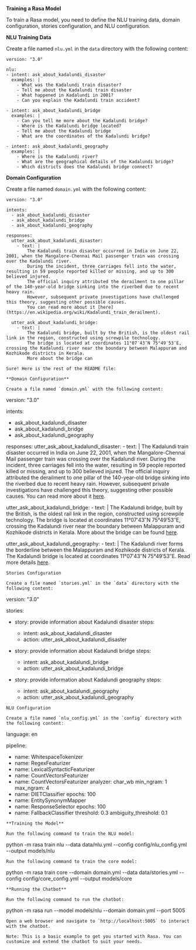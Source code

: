 
**Training a Rasa Model**

To train a Rasa model, you need to define the NLU training data, domain configuration, stories configuration, and NLU configuration.

**NLU Training Data**

Create a file named `nlu.yml` in the `data` directory with the following content:
```
version: "3.0"

nlu:
- intent: ask_about_kadalundi_disaster
  examples: |
    - What was the Kadalundi train disaster?
    - Tell me about the Kadalundi train disaster
    - What happened in Kadalundi in 2001?
    - Can you explain the Kadalundi train accident?

- intent: ask_about_kadalundi_bridge
  examples: |
    - Can you tell me more about the Kadalundi bridge?
    - Where is the Kadalundi bridge located?
    - Tell me about the Kadalundi bridge
    - What are the coordinates of the Kadalundi bridge?

- intent: ask_about_kadalundi_geography
  examples: |
    - Where is the Kadalundi river?
    - What are the geographical details of the Kadalundi bridge?
    - Which districts does the Kadalundi bridge connect?
```
**Domain Configuration**

Create a file named `domain.yml` with the following content:
```
version: "3.0"

intents:
  - ask_about_kadalundi_disaster
  - ask_about_kadalundi_bridge
  - ask_about_kadalundi_geography

responses:
  utter_ask_about_kadalundi_disaster:
    - text: |
        The Kadalundi train disaster occurred in India on June 22, 2001, when the Mangalore-Chennai Mail passenger train was crossing over the Kadalundi river.
        During the incident, three carriages fell into the water, resulting in 59 people reported killed or missing, and up to 300 believed injured.
        The official inquiry attributed the derailment to one pillar of the 140-year-old bridge sinking into the riverbed due to recent heavy rain.
        However, subsequent private investigations have challenged this theory, suggesting other possible causes.
        You can read more about it [here](https://en.wikipedia.org/wiki/Kadalundi_train_derailment).

  utter_ask_about_kadalundi_bridge:
    - text: |
        The Kadalundi bridge, built by the British, is the oldest rail link in the region, constructed using screwpile technology.
        The bridge is located at coordinates 11°07′43″N 75°49′53″E, crossing the Kadalundi river near the boundary between Malappuram and Kozhikode districts in Kerala.
        More about the bridge can

Sure! Here is the rest of the README file:

**Domain Configuration**

Create a file named `domain.yml` with the following content:
```
version: "3.0"

intents:
  - ask_about_kadalundi_disaster
  - ask_about_kadalundi_bridge
  - ask_about_kadalundi_geography

responses:
  utter_ask_about_kadalundi_disaster:
    - text: |
        The Kadalundi train disaster occurred in India on June 22, 2001, when the Mangalore-Chennai Mail passenger train was crossing over the Kadalundi river.
        During the incident, three carriages fell into the water, resulting in 59 people reported killed or missing, and up to 300 believed injured.
        The official inquiry attributed the derailment to one pillar of the 140-year-old bridge sinking into the riverbed due to recent heavy rain.
        However, subsequent private investigations have challenged this theory, suggesting other possible causes.
        You can read more about it [here](https://en.wikipedia.org/wiki/Kadalundi_train_derailment).

  utter_ask_about_kadalundi_bridge:
    - text: |
        The Kadalundi bridge, built by the British, is the oldest rail link in the region, constructed using screwpile technology.
        The bridge is located at coordinates 11°07′43″N 75°49′53″E, crossing the Kadalundi river near the boundary between Malappuram and Kozhikode districts in Kerala.
        More about the bridge can be found [here](https://yappe.in/kerala/kadalundi/kadalundi-kadavu-bridge/843732).

  utter_ask_about_kadalundi_geography:
    - text: |
        The Kadalundi river forms the borderline between the Malappuram and Kozhikode districts of Kerala.
        The Kadalundi bridge is located at coordinates 11°07′43″N 75°49′53″E.
        Read more details [here](https://frontline.thehindu.com/the-nation/article30251137.ece).
```
Stories Configuration

Create a file named `stories.yml` in the `data` directory with the following content:
```
version: "3.0"

stories:
- story: provide information about Kadalundi disaster
  steps:
  - intent: ask_about_kadalundi_disaster
  - action: utter_ask_about_kadalundi_disaster

- story: provide information about Kadalundi bridge
  steps:
  - intent: ask_about_kadalundi_bridge
  - action: utter_ask_about_kadalundi_bridge

- story: provide information about Kadalundi geography
  steps:
  - intent: ask_about_kadalundi_geography
  - action: utter_ask_about_kadalundi_geography
```
NLU Configuration

Create a file named `nlu_config.yml` in the `config` directory with the following content:
```
language: en

pipeline:
  - name: WhitespaceTokenizer
  - name: RegexFeaturizer
  - name: LexicalSyntacticFeaturizer
  - name: CountVectorsFeaturizer
  - name: CountVectorsFeaturizer
    analyzer: char_wb
    min_ngram: 1
    max_ngram: 4
  - name: DIETClassifier
    epochs: 100
  - name: EntitySynonymMapper
  - name: ResponseSelector
    epochs: 100
  - name: FallbackClassifier
    threshold: 0.3
    ambiguity_threshold: 0.1
```
**Training the Model**

Run the following command to train the NLU model:
```
python -m rasa train nlu --data data/nlu.yml --config config/nlu_config.yml --output models/nlu
```
Run the following command to train the core model:
```
python -m rasa train core --domain domain.yml --data data/stories.yml --config config/core_config.yml --output models/core
```
**Running the Chatbot**

Run the following command to run the chatbot:
```
python -m rasa run --model models/nlu --domain domain.yml --port 5005
```
Open a web browser and navigate to `http://localhost:5005` to interact with the chatbot.

Note: This is a basic example to get you started with Rasa. You can customize and extend the chatbot to suit your needs.
